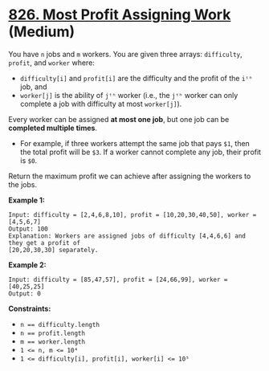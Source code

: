 # [826. Most Profit Assigning Work][link] (Medium)

[link]: https://leetcode.com/problems/most-profit-assigning-work/

You have `n` jobs and `m` workers. You are given three arrays: `difficulty`, `profit`, and `worker`
where:

- `difficulty[i]` and `profit[i]` are the difficulty and the profit of the `iᵗʰ` job, and
- `worker[j]` is the ability of `jᵗʰ` worker (i.e., the `jᵗʰ` worker can only complete a job with
difficulty at most `worker[j]`).

Every worker can be assigned **at most one job**, but one job can be **completed multiple times**.

- For example, if three workers attempt the same job that pays `$1`, then the total profit will be
`$3`. If a worker cannot complete any job, their profit is `$0`.

Return the maximum profit we can achieve after assigning the workers to the jobs.

**Example 1:**

```
Input: difficulty = [2,4,6,8,10], profit = [10,20,30,40,50], worker = [4,5,6,7]
Output: 100
Explanation: Workers are assigned jobs of difficulty [4,4,6,6] and they get a profit of
[20,20,30,30] separately.
```

**Example 2:**

```
Input: difficulty = [85,47,57], profit = [24,66,99], worker = [40,25,25]
Output: 0
```

**Constraints:**

- `n == difficulty.length`
- `n == profit.length`
- `m == worker.length`
- `1 <= n, m <= 10⁴`
- `1 <= difficulty[i], profit[i], worker[i] <= 10⁵`
